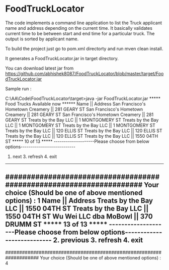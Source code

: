 # FoodTruckLocator

The code implements a command line application to list the Truck applicant name and address depending on the current time.
It basically validates current time to be between start and end time for a particular truck.
The output is sorted by applicant name.

To build the project just go to pom.xml directorty and run mven clean install.

It generates a FoodTruckLocator.jar in target directory.

You can download latest jar from https://github.com/abhishek8087/FoodTruckLocator/blob/master/target/FoodTruckLocator.jar

Sample run :

C:\AA\Code\FoodTruckLocator\target>java -jar FoodTruckLocator.jar
***** Food Trucks Available now ******
Name || Address
San Francisco's Hometown Creamery || 281 GEARY ST
San Francisco's Hometown Creamery || 281 GEARY ST
San Francisco's Hometown Creamery || 281 GEARY ST
Treats by the Bay LLC || 1 MONTGOMERY ST
Treats by the Bay LLC || 1 MONTGOMERY ST
Treats by the Bay LLC || 1 MONTGOMERY ST
Treats by the Bay LLC || 120 ELLIS ST
Treats by the Bay LLC || 120 ELLIS ST
Treats by the Bay LLC || 120 ELLIS ST
Treats by the Bay LLC || 1550 04TH ST
 ***** 10 of 13 *****
--------------------Please choose from below options---------------------------
1. next  3. refresh 4. exit
-------------------------------------------------------------------------------
####################################################################
Your choice (Should be one of above mentioned options) :
1
Name || Address
Treats by the Bay LLC || 1550 04TH ST
Treats by the Bay LLC || 1550 04TH ST
Wu Wei LLC dba MoBowl || 370 DRUMM ST
 ***** 13 of 13 *****
--------------------Please choose from below options---------------------------
2. previous 3. refresh 4. exit
-------------------------------------------------------------------------------
####################################################################
Your choice (Should be one of above mentioned options) :
4
 
